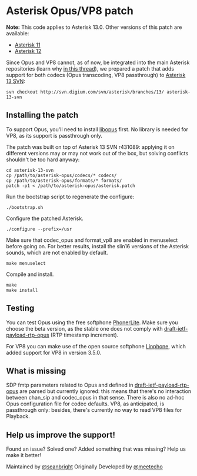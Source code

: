 # Asterisk Opus/VP8 patch

**Note:** This code applies to Asterisk 13.0.  Other versions of this patch are available:

* [Asterisk 11](https://github.com/seanbright/asterisk-opus/tree/asterisk-11)
* [Asterisk 12](https://github.com/seanbright/asterisk-opus/tree/asterisk-12)

Since Opus and VP8 cannot, as of now, be integrated into the main Asterisk repositories (learn why [in this thread](http://lists.digium.com/pipermail/asterisk-dev/2013-May/060356.html)), we prepared a patch that adds support for both codecs (Opus transcoding, VP8 passthrough) to [Asterisk 13 SVN](http://svn.digium.com/view/asterisk/branches/13/):

    svn checkout http://svn.digium.com/svn/asterisk/branches/13/ asterisk-13-svn

## Installing the patch
To support Opus, you'll need to install [libopus](http://www.opus-codec.org/downloads/) first. No library is needed for VP8, as its support is passthrough only.

The patch was built on top of Asterisk 13 SVN r431089: applying it on different versions may or may not work out of the box, but solving conflicts shouldn't be too hard anyway:

    cd asterisk-13-svn
    cp /path/to/asterisk-opus/codecs/* codecs/
    cp /path/to/asterisk-opus/formats/* formats/
    patch -p1 < /path/to/asterisk-opus/asterisk.patch

Run the bootstrap script to regenerate the configure:

	./bootstrap.sh

Configure the patched Asterisk.

	./configure --prefix=/usr

Make sure that codec\_opus and format\_vp8 are enabled in menuselect before going on. For better results, install the slin16 versions of the Asterisk sounds, which are not enabled by default.

	make menuselect

Compile and install.

	make
	make install

## Testing
You can test Opus using the free softphone [PhonerLite](http://phonerlite.de/download_en.htm). Make sure you choose the beta version, as the stable one does not comply with [draft-ietf-payload-rtp-opus](http://tools.ietf.org/html/draft-ietf-payload-rtp-opus-00) (RTP timestamp increment).

For VP8 you can make use of the open source softphone [Linphone](http://www.linphone.org/eng/linphone/news/linphone-3.5.0-released-for-desktop.html), which added support for VP8 in version 3.5.0.

## What is missing
SDP fmtp parameters related to Opus and defined in [draft-ietf-payload-rtp-opus](http://tools.ietf.org/html/draft-ietf-payload-rtp-opus-00) are parsed but currently ignored: this means that there's no interaction between chan\_sip and codec\_opus in that sense. There is also no ad-hoc Opus configuration file for codec defaults. VP8, as anticipated, is passthrough only: besides, there's currently no way to read VP8 files for Playback.

## Help us improve the support!
Found an issue? Solved one? Added something that was missing? Help us make it better!

Maintained by [@seanbright](https://github.com/seanbright)
Originally Developed by [@meetecho](https://github.com/meetecho)
